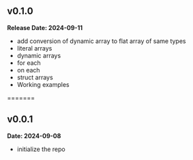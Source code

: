 ## v0.1.0

**Release Date: 2024-09-11**

- add conversion of dynamic array to flat array of same types
- literal arrays
- dynamic arrays
- for each
- on each
- struct arrays
- Working examples

=======

## v0.0.1

**Date: 2024-09-08**

- initialize the repo
